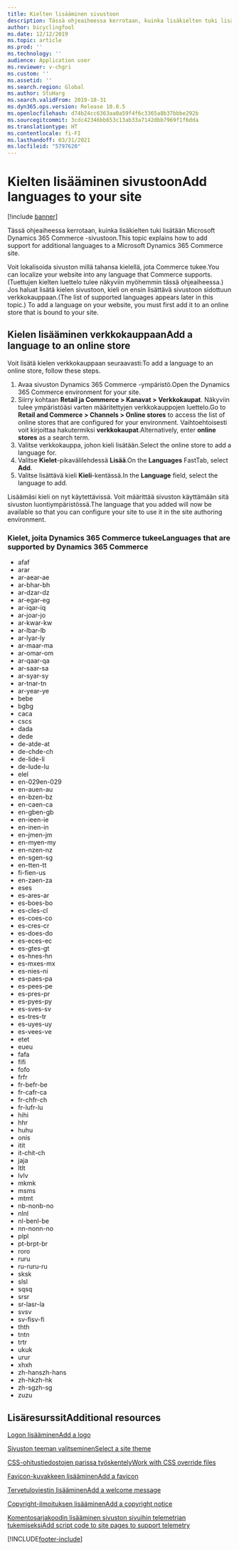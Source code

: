 ```yaml
---
title: Kielten lisääminen sivustoon
description: Tässä ohjeaiheessa kerrotaan, kuinka lisäkielten tuki lisätään Microsoft Dynamics 365 Commerce -sivustoon.
author: bicyclingfool
ms.date: 12/12/2019
ms.topic: article
ms.prod: ''
ms.technology: ''
audience: Application user
ms.reviewer: v-chgri
ms.custom: ''
ms.assetid: ''
ms.search.region: Global
ms.author: StuHarg
ms.search.validFrom: 2019-10-31
ms.dyn365.ops.version: Release 10.0.5
ms.openlocfilehash: d74b24cc6363aa0a59f4f6c3365a8b37bbbe292b
ms.sourcegitcommit: 3cdc42346bb653c13ab33a7142dbb7969f1f6dda
ms.translationtype: HT
ms.contentlocale: fi-FI
ms.lasthandoff: 03/31/2021
ms.locfileid: "5797620"
---
```

# <a name="add-languages-to-your-site"></a><span data-ttu-id="3e4c8-103">Kielten lisääminen sivustoon</span><span class="sxs-lookup"><span data-stu-id="3e4c8-103">Add languages to your site</span></span>

[!include [banner](includes/banner.md)]

<span data-ttu-id="3e4c8-104">Tässä ohjeaiheessa kerrotaan, kuinka lisäkielten tuki lisätään Microsoft Dynamics 365 Commerce -sivustoon.</span><span class="sxs-lookup"><span data-stu-id="3e4c8-104">This topic explains how to add support for additional languages to a Microsoft Dynamics 365 Commerce site.</span></span>

<span data-ttu-id="3e4c8-105">Voit lokalisoida sivuston millä tahansa kielellä, jota Commerce tukee.</span><span class="sxs-lookup"><span data-stu-id="3e4c8-105">You can localize your website into any language that Commerce supports.</span></span> <span data-ttu-id="3e4c8-106">(Tuettujen kielten luettelo tulee näkyviin myöhemmin tässä ohjeaiheessa.) Jos haluat lisätä kielen sivustoon, kieli on ensin lisättävä sivustoon sidottuun verkkokauppaan.</span><span class="sxs-lookup"><span data-stu-id="3e4c8-106">(The list of supported languages appears later in this topic.) To add a language on your website, you must first add it to an online store that is bound to your site.</span></span>

## <a name="add-a-language-to-an-online-store"></a><span data-ttu-id="3e4c8-107">Kielen lisääminen verkkokauppaan</span><span class="sxs-lookup"><span data-stu-id="3e4c8-107">Add a language to an online store</span></span>

<span data-ttu-id="3e4c8-108">Voit lisätä kielen verkkokauppaan seuraavasti:</span><span class="sxs-lookup"><span data-stu-id="3e4c8-108">To add a language to an online store, follow these steps.</span></span>

1. <span data-ttu-id="3e4c8-109">Avaa sivuston Dynamics 365 Commerce -ympäristö.</span><span class="sxs-lookup"><span data-stu-id="3e4c8-109">Open the Dynamics 365 Commerce environment for your site.</span></span>
1. <span data-ttu-id="3e4c8-110">Siirry kohtaan **Retail ja Commerce \> Kanavat \> Verkkokaupat**. Näkyviin tulee ympäristöäsi varten määritettyjen verkkokauppojen luettelo.</span><span class="sxs-lookup"><span data-stu-id="3e4c8-110">Go to **Retail and Commerce \> Channels \> Online stores** to access the list of online stores that are configured for your environment.</span></span> <span data-ttu-id="3e4c8-111">Vaihtoehtoisesti voit kirjoittaa hakutermiksi **verkkokaupat**.</span><span class="sxs-lookup"><span data-stu-id="3e4c8-111">Alternatively, enter **online stores** as a search term.</span></span>
1. <span data-ttu-id="3e4c8-112">Valitse verkkokauppa, johon kieli lisätään.</span><span class="sxs-lookup"><span data-stu-id="3e4c8-112">Select the online store to add a language for.</span></span>
1. <span data-ttu-id="3e4c8-113">Valitse **Kielet**-pikavälilehdessä **Lisää**.</span><span class="sxs-lookup"><span data-stu-id="3e4c8-113">On the **Languages** FastTab, select **Add**.</span></span>
1. <span data-ttu-id="3e4c8-114">Valitse lisättävä kieli **Kieli**-kentässä.</span><span class="sxs-lookup"><span data-stu-id="3e4c8-114">In the **Language** field, select the language to add.</span></span>

<span data-ttu-id="3e4c8-115">Lisäämäsi kieli on nyt käytettävissä. Voit määrittää sivuston käyttämään sitä sivuston luontiympäristössä.</span><span class="sxs-lookup"><span data-stu-id="3e4c8-115">The language that you added will now be available so that you can configure your site to use it in the site authoring environment.</span></span>

### <a name="languages-that-are-supported-by-dynamics-365-commerce"></a><span data-ttu-id="3e4c8-116">Kielet, joita Dynamics 365 Commerce tukee</span><span class="sxs-lookup"><span data-stu-id="3e4c8-116">Languages that are supported by Dynamics 365 Commerce</span></span>

- <span data-ttu-id="3e4c8-117">af</span><span class="sxs-lookup"><span data-stu-id="3e4c8-117">af</span></span>
- <span data-ttu-id="3e4c8-118">ar</span><span class="sxs-lookup"><span data-stu-id="3e4c8-118">ar</span></span>
- <span data-ttu-id="3e4c8-119">ar-ae</span><span class="sxs-lookup"><span data-stu-id="3e4c8-119">ar-ae</span></span>
- <span data-ttu-id="3e4c8-120">ar-bh</span><span class="sxs-lookup"><span data-stu-id="3e4c8-120">ar-bh</span></span>
- <span data-ttu-id="3e4c8-121">ar-dz</span><span class="sxs-lookup"><span data-stu-id="3e4c8-121">ar-dz</span></span>
- <span data-ttu-id="3e4c8-122">ar-eg</span><span class="sxs-lookup"><span data-stu-id="3e4c8-122">ar-eg</span></span>
- <span data-ttu-id="3e4c8-123">ar-iq</span><span class="sxs-lookup"><span data-stu-id="3e4c8-123">ar-iq</span></span>
- <span data-ttu-id="3e4c8-124">ar-jo</span><span class="sxs-lookup"><span data-stu-id="3e4c8-124">ar-jo</span></span>
- <span data-ttu-id="3e4c8-125">ar-kw</span><span class="sxs-lookup"><span data-stu-id="3e4c8-125">ar-kw</span></span>
- <span data-ttu-id="3e4c8-126">ar-lb</span><span class="sxs-lookup"><span data-stu-id="3e4c8-126">ar-lb</span></span>
- <span data-ttu-id="3e4c8-127">ar-ly</span><span class="sxs-lookup"><span data-stu-id="3e4c8-127">ar-ly</span></span>
- <span data-ttu-id="3e4c8-128">ar-ma</span><span class="sxs-lookup"><span data-stu-id="3e4c8-128">ar-ma</span></span>
- <span data-ttu-id="3e4c8-129">ar-om</span><span class="sxs-lookup"><span data-stu-id="3e4c8-129">ar-om</span></span>
- <span data-ttu-id="3e4c8-130">ar-qa</span><span class="sxs-lookup"><span data-stu-id="3e4c8-130">ar-qa</span></span>
- <span data-ttu-id="3e4c8-131">ar-sa</span><span class="sxs-lookup"><span data-stu-id="3e4c8-131">ar-sa</span></span>
- <span data-ttu-id="3e4c8-132">ar-sy</span><span class="sxs-lookup"><span data-stu-id="3e4c8-132">ar-sy</span></span>
- <span data-ttu-id="3e4c8-133">ar-tn</span><span class="sxs-lookup"><span data-stu-id="3e4c8-133">ar-tn</span></span>
- <span data-ttu-id="3e4c8-134">ar-ye</span><span class="sxs-lookup"><span data-stu-id="3e4c8-134">ar-ye</span></span>
- <span data-ttu-id="3e4c8-135">be</span><span class="sxs-lookup"><span data-stu-id="3e4c8-135">be</span></span>
- <span data-ttu-id="3e4c8-136">bg</span><span class="sxs-lookup"><span data-stu-id="3e4c8-136">bg</span></span>
- <span data-ttu-id="3e4c8-137">ca</span><span class="sxs-lookup"><span data-stu-id="3e4c8-137">ca</span></span>
- <span data-ttu-id="3e4c8-138">cs</span><span class="sxs-lookup"><span data-stu-id="3e4c8-138">cs</span></span>
- <span data-ttu-id="3e4c8-139">da</span><span class="sxs-lookup"><span data-stu-id="3e4c8-139">da</span></span>
- <span data-ttu-id="3e4c8-140">de</span><span class="sxs-lookup"><span data-stu-id="3e4c8-140">de</span></span>
- <span data-ttu-id="3e4c8-141">de-at</span><span class="sxs-lookup"><span data-stu-id="3e4c8-141">de-at</span></span>
- <span data-ttu-id="3e4c8-142">de-ch</span><span class="sxs-lookup"><span data-stu-id="3e4c8-142">de-ch</span></span>
- <span data-ttu-id="3e4c8-143">de-li</span><span class="sxs-lookup"><span data-stu-id="3e4c8-143">de-li</span></span>
- <span data-ttu-id="3e4c8-144">de-lu</span><span class="sxs-lookup"><span data-stu-id="3e4c8-144">de-lu</span></span>
- <span data-ttu-id="3e4c8-145">el</span><span class="sxs-lookup"><span data-stu-id="3e4c8-145">el</span></span>
- <span data-ttu-id="3e4c8-146">en-029</span><span class="sxs-lookup"><span data-stu-id="3e4c8-146">en-029</span></span>
- <span data-ttu-id="3e4c8-147">en-au</span><span class="sxs-lookup"><span data-stu-id="3e4c8-147">en-au</span></span>
- <span data-ttu-id="3e4c8-148">en-bz</span><span class="sxs-lookup"><span data-stu-id="3e4c8-148">en-bz</span></span>
- <span data-ttu-id="3e4c8-149">en-ca</span><span class="sxs-lookup"><span data-stu-id="3e4c8-149">en-ca</span></span>
- <span data-ttu-id="3e4c8-150">en-gb</span><span class="sxs-lookup"><span data-stu-id="3e4c8-150">en-gb</span></span>
- <span data-ttu-id="3e4c8-151">en-ie</span><span class="sxs-lookup"><span data-stu-id="3e4c8-151">en-ie</span></span>
- <span data-ttu-id="3e4c8-152">en-in</span><span class="sxs-lookup"><span data-stu-id="3e4c8-152">en-in</span></span>
- <span data-ttu-id="3e4c8-153">en-jm</span><span class="sxs-lookup"><span data-stu-id="3e4c8-153">en-jm</span></span>
- <span data-ttu-id="3e4c8-154">en-my</span><span class="sxs-lookup"><span data-stu-id="3e4c8-154">en-my</span></span>
- <span data-ttu-id="3e4c8-155">en-nz</span><span class="sxs-lookup"><span data-stu-id="3e4c8-155">en-nz</span></span>
- <span data-ttu-id="3e4c8-156">en-sg</span><span class="sxs-lookup"><span data-stu-id="3e4c8-156">en-sg</span></span>
- <span data-ttu-id="3e4c8-157">en-tt</span><span class="sxs-lookup"><span data-stu-id="3e4c8-157">en-tt</span></span>
- <span data-ttu-id="3e4c8-158">fi-fi</span><span class="sxs-lookup"><span data-stu-id="3e4c8-158">en-us</span></span>
- <span data-ttu-id="3e4c8-159">en-za</span><span class="sxs-lookup"><span data-stu-id="3e4c8-159">en-za</span></span>
- <span data-ttu-id="3e4c8-160">es</span><span class="sxs-lookup"><span data-stu-id="3e4c8-160">es</span></span>
- <span data-ttu-id="3e4c8-161">es-ar</span><span class="sxs-lookup"><span data-stu-id="3e4c8-161">es-ar</span></span>
- <span data-ttu-id="3e4c8-162">es-bo</span><span class="sxs-lookup"><span data-stu-id="3e4c8-162">es-bo</span></span>
- <span data-ttu-id="3e4c8-163">es-cl</span><span class="sxs-lookup"><span data-stu-id="3e4c8-163">es-cl</span></span>
- <span data-ttu-id="3e4c8-164">es-co</span><span class="sxs-lookup"><span data-stu-id="3e4c8-164">es-co</span></span>
- <span data-ttu-id="3e4c8-165">es-cr</span><span class="sxs-lookup"><span data-stu-id="3e4c8-165">es-cr</span></span>
- <span data-ttu-id="3e4c8-166">es-do</span><span class="sxs-lookup"><span data-stu-id="3e4c8-166">es-do</span></span>
- <span data-ttu-id="3e4c8-167">es-ec</span><span class="sxs-lookup"><span data-stu-id="3e4c8-167">es-ec</span></span>
- <span data-ttu-id="3e4c8-168">es-gt</span><span class="sxs-lookup"><span data-stu-id="3e4c8-168">es-gt</span></span>
- <span data-ttu-id="3e4c8-169">es-hn</span><span class="sxs-lookup"><span data-stu-id="3e4c8-169">es-hn</span></span>
- <span data-ttu-id="3e4c8-170">es-mx</span><span class="sxs-lookup"><span data-stu-id="3e4c8-170">es-mx</span></span>
- <span data-ttu-id="3e4c8-171">es-ni</span><span class="sxs-lookup"><span data-stu-id="3e4c8-171">es-ni</span></span>
- <span data-ttu-id="3e4c8-172">es-pa</span><span class="sxs-lookup"><span data-stu-id="3e4c8-172">es-pa</span></span>
- <span data-ttu-id="3e4c8-173">es-pe</span><span class="sxs-lookup"><span data-stu-id="3e4c8-173">es-pe</span></span>
- <span data-ttu-id="3e4c8-174">es-pr</span><span class="sxs-lookup"><span data-stu-id="3e4c8-174">es-pr</span></span>
- <span data-ttu-id="3e4c8-175">es-py</span><span class="sxs-lookup"><span data-stu-id="3e4c8-175">es-py</span></span>
- <span data-ttu-id="3e4c8-176">es-sv</span><span class="sxs-lookup"><span data-stu-id="3e4c8-176">es-sv</span></span>
- <span data-ttu-id="3e4c8-177">es-tr</span><span class="sxs-lookup"><span data-stu-id="3e4c8-177">es-tr</span></span>
- <span data-ttu-id="3e4c8-178">es-uy</span><span class="sxs-lookup"><span data-stu-id="3e4c8-178">es-uy</span></span>
- <span data-ttu-id="3e4c8-179">es-ve</span><span class="sxs-lookup"><span data-stu-id="3e4c8-179">es-ve</span></span>
- <span data-ttu-id="3e4c8-180">et</span><span class="sxs-lookup"><span data-stu-id="3e4c8-180">et</span></span>
- <span data-ttu-id="3e4c8-181">eu</span><span class="sxs-lookup"><span data-stu-id="3e4c8-181">eu</span></span>
- <span data-ttu-id="3e4c8-182">fa</span><span class="sxs-lookup"><span data-stu-id="3e4c8-182">fa</span></span>
- <span data-ttu-id="3e4c8-183">fi</span><span class="sxs-lookup"><span data-stu-id="3e4c8-183">fi</span></span>
- <span data-ttu-id="3e4c8-184">fo</span><span class="sxs-lookup"><span data-stu-id="3e4c8-184">fo</span></span>
- <span data-ttu-id="3e4c8-185">fr</span><span class="sxs-lookup"><span data-stu-id="3e4c8-185">fr</span></span>
- <span data-ttu-id="3e4c8-186">fr-be</span><span class="sxs-lookup"><span data-stu-id="3e4c8-186">fr-be</span></span>
- <span data-ttu-id="3e4c8-187">fr-ca</span><span class="sxs-lookup"><span data-stu-id="3e4c8-187">fr-ca</span></span>
- <span data-ttu-id="3e4c8-188">fr-ch</span><span class="sxs-lookup"><span data-stu-id="3e4c8-188">fr-ch</span></span>
- <span data-ttu-id="3e4c8-189">fr-lu</span><span class="sxs-lookup"><span data-stu-id="3e4c8-189">fr-lu</span></span>
- <span data-ttu-id="3e4c8-190">hi</span><span class="sxs-lookup"><span data-stu-id="3e4c8-190">hi</span></span>
- <span data-ttu-id="3e4c8-191">h</span><span class="sxs-lookup"><span data-stu-id="3e4c8-191">hr</span></span>
- <span data-ttu-id="3e4c8-192">hu</span><span class="sxs-lookup"><span data-stu-id="3e4c8-192">hu</span></span>
- <span data-ttu-id="3e4c8-193">on</span><span class="sxs-lookup"><span data-stu-id="3e4c8-193">is</span></span>
- <span data-ttu-id="3e4c8-194">it</span><span class="sxs-lookup"><span data-stu-id="3e4c8-194">it</span></span>
- <span data-ttu-id="3e4c8-195">it-ch</span><span class="sxs-lookup"><span data-stu-id="3e4c8-195">it-ch</span></span>
- <span data-ttu-id="3e4c8-196">ja</span><span class="sxs-lookup"><span data-stu-id="3e4c8-196">ja</span></span>
- <span data-ttu-id="3e4c8-197">lt</span><span class="sxs-lookup"><span data-stu-id="3e4c8-197">lt</span></span>
- <span data-ttu-id="3e4c8-198">lv</span><span class="sxs-lookup"><span data-stu-id="3e4c8-198">lv</span></span>
- <span data-ttu-id="3e4c8-199">mk</span><span class="sxs-lookup"><span data-stu-id="3e4c8-199">mk</span></span>
- <span data-ttu-id="3e4c8-200">ms</span><span class="sxs-lookup"><span data-stu-id="3e4c8-200">ms</span></span>
- <span data-ttu-id="3e4c8-201">mt</span><span class="sxs-lookup"><span data-stu-id="3e4c8-201">mt</span></span>
- <span data-ttu-id="3e4c8-202">nb-no</span><span class="sxs-lookup"><span data-stu-id="3e4c8-202">nb-no</span></span>
- <span data-ttu-id="3e4c8-203">nl</span><span class="sxs-lookup"><span data-stu-id="3e4c8-203">nl</span></span>
- <span data-ttu-id="3e4c8-204">nl-be</span><span class="sxs-lookup"><span data-stu-id="3e4c8-204">nl-be</span></span>
- <span data-ttu-id="3e4c8-205">nn-no</span><span class="sxs-lookup"><span data-stu-id="3e4c8-205">nn-no</span></span>
- <span data-ttu-id="3e4c8-206">pl</span><span class="sxs-lookup"><span data-stu-id="3e4c8-206">pl</span></span>
- <span data-ttu-id="3e4c8-207">pt-br</span><span class="sxs-lookup"><span data-stu-id="3e4c8-207">pt-br</span></span>
- <span data-ttu-id="3e4c8-208">ro</span><span class="sxs-lookup"><span data-stu-id="3e4c8-208">ro</span></span>
- <span data-ttu-id="3e4c8-209">ru</span><span class="sxs-lookup"><span data-stu-id="3e4c8-209">ru</span></span>
- <span data-ttu-id="3e4c8-210">ru-ru</span><span class="sxs-lookup"><span data-stu-id="3e4c8-210">ru-ru</span></span>
- <span data-ttu-id="3e4c8-211">sk</span><span class="sxs-lookup"><span data-stu-id="3e4c8-211">sk</span></span>
- <span data-ttu-id="3e4c8-212">sl</span><span class="sxs-lookup"><span data-stu-id="3e4c8-212">sl</span></span>
- <span data-ttu-id="3e4c8-213">sq</span><span class="sxs-lookup"><span data-stu-id="3e4c8-213">sq</span></span>
- <span data-ttu-id="3e4c8-214">sr</span><span class="sxs-lookup"><span data-stu-id="3e4c8-214">sr</span></span>
- <span data-ttu-id="3e4c8-215">sr-la</span><span class="sxs-lookup"><span data-stu-id="3e4c8-215">sr-la</span></span>
- <span data-ttu-id="3e4c8-216">sv</span><span class="sxs-lookup"><span data-stu-id="3e4c8-216">sv</span></span>
- <span data-ttu-id="3e4c8-217">sv-fi</span><span class="sxs-lookup"><span data-stu-id="3e4c8-217">sv-fi</span></span>
- <span data-ttu-id="3e4c8-218">th</span><span class="sxs-lookup"><span data-stu-id="3e4c8-218">th</span></span>
- <span data-ttu-id="3e4c8-219">tn</span><span class="sxs-lookup"><span data-stu-id="3e4c8-219">tn</span></span>
- <span data-ttu-id="3e4c8-220">tr</span><span class="sxs-lookup"><span data-stu-id="3e4c8-220">tr</span></span>
- <span data-ttu-id="3e4c8-221">uk</span><span class="sxs-lookup"><span data-stu-id="3e4c8-221">uk</span></span>
- <span data-ttu-id="3e4c8-222">ur</span><span class="sxs-lookup"><span data-stu-id="3e4c8-222">ur</span></span>
- <span data-ttu-id="3e4c8-223">xh</span><span class="sxs-lookup"><span data-stu-id="3e4c8-223">xh</span></span>
- <span data-ttu-id="3e4c8-224">zh-hans</span><span class="sxs-lookup"><span data-stu-id="3e4c8-224">zh-hans</span></span>
- <span data-ttu-id="3e4c8-225">zh-hk</span><span class="sxs-lookup"><span data-stu-id="3e4c8-225">zh-hk</span></span>
- <span data-ttu-id="3e4c8-226">zh-sg</span><span class="sxs-lookup"><span data-stu-id="3e4c8-226">zh-sg</span></span>
- <span data-ttu-id="3e4c8-227">zu</span><span class="sxs-lookup"><span data-stu-id="3e4c8-227">zu</span></span>

## <a name="additional-resources"></a><span data-ttu-id="3e4c8-228">Lisäresurssit</span><span class="sxs-lookup"><span data-stu-id="3e4c8-228">Additional resources</span></span>

[<span data-ttu-id="3e4c8-229">Logon lisääminen</span><span class="sxs-lookup"><span data-stu-id="3e4c8-229">Add a logo</span></span>](add-logo.md)

[<span data-ttu-id="3e4c8-230">Sivuston teeman valitseminen</span><span class="sxs-lookup"><span data-stu-id="3e4c8-230">Select a site theme</span></span>](select-site-theme.md)

[<span data-ttu-id="3e4c8-231">CSS-ohitustiedostojen parissa työskentely</span><span class="sxs-lookup"><span data-stu-id="3e4c8-231">Work with CSS override files</span></span>](css-override-files.md)

[<span data-ttu-id="3e4c8-232">Favicon-kuvakkeen lisääminen</span><span class="sxs-lookup"><span data-stu-id="3e4c8-232">Add a favicon</span></span>](add-favicon.md)

[<span data-ttu-id="3e4c8-233">Tervetuloviestin lisääminen</span><span class="sxs-lookup"><span data-stu-id="3e4c8-233">Add a welcome message</span></span>](add-welcome-message.md)

[<span data-ttu-id="3e4c8-234">Copyright-ilmoituksen lisääminen</span><span class="sxs-lookup"><span data-stu-id="3e4c8-234">Add a copyright notice</span></span>](add-copyright-notice.md)

[<span data-ttu-id="3e4c8-235">Komentosarjakoodin lisääminen sivuston sivuihin telemetrian tukemiseksi</span><span class="sxs-lookup"><span data-stu-id="3e4c8-235">Add script code to site pages to support telemetry</span></span>](add-telemetry.md)


[!INCLUDE[footer-include](../includes/footer-banner.md)]
